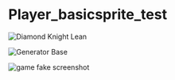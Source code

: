 # Player_basicsprite_test

![Diamond Knight Lean](https://github.com/user-attachments/assets/cfe60fd2-68e9-402a-af75-245e479ba713)

![Generator Base](https://github.com/user-attachments/assets/92337e47-108f-4f50-8a8a-27e6e275a3c2)

![game fake screenshot](https://github.com/user-attachments/assets/ef6b2457-dffd-42c0-b7c7-611d4a7bce8c)
